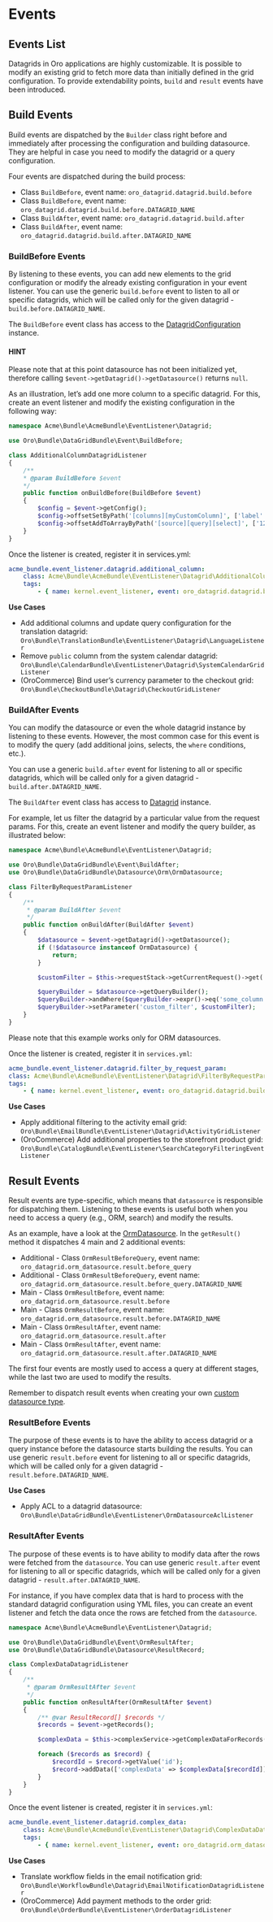 <a id="customize-datagrids-events"></a>

# Events

## Events List

Datagrids in Oro applications are highly customizable. It is possible to modify an existing grid to fetch more data than initially defined in the grid configuration.
To provide extendability points, `build` and `result` events have been introduced.

## Build Events

Build events are dispatched by the `Builder` class right before and immediately after processing the configuration and building datasource. They are helpful in case you need to modify the datagrid or a query configuration.

Four events are dispatched during the build process:

* Class `BuildBefore`, event name: `oro_datagrid.datagrid.build.before`
* Class `BuildBefore`, event name: `oro_datagrid.datagrid.build.before.DATAGRID_NAME`
* Class `BuildAfter`, event name: `oro_datagrid.datagrid.build.after`
* Class `BuildAfter`, event name: `oro_datagrid.datagrid.build.after.DATAGRID_NAME`

### BuildBefore Events

By listening to these events, you can add new elements to the grid configuration or modify the already existing configuration in your event listener.
You can use the generic `build.before` event to listen to all or specific datagrids, which will be called only for the given datagrid - `build.before.DATAGRID_NAME`.

The `BuildBefore` event class has access to the <a href="https://github.com/oroinc/platform/blob/5.0/src/Oro/Bundle/DataGridBundle/Datagrid/Common/DatagridConfiguration.php" target="_blank">DatagridConfiguration</a> instance.

#### HINT
Please note that at this point datasource has not been initialized yet, therefore calling `$event->getDatagrid()->getDatasource()` returns `null`.

As an illustration, let’s add one more column to a specific datagrid. For this, create an event listener and modify the existing configuration in the following way:

```php
namespace Acme\Bundle\AcmeBundle\EventListener\Datagrid;

use Oro\Bundle\DataGridBundle\Event\BuildBefore;

class AdditionalColumnDatagridListener
{
    /**
    * @param BuildBefore $event
    */
    public function onBuildBefore(BuildBefore $event)
    {
        $config = $event->getConfig();
        $config->offsetSetByPath('[columns][myCustomColumn]', ['label' => 'acme.my_custom_column.label']);
        $config->offsetAddToArrayByPath('[source][query][select]', ['123 as myCustomColumn']);
    }
}
```

Once the listener is created, register it in services.yml:

```yaml
acme_bundle.event_listener.datagrid.additional_column:
    class: Acme\Bundle\AcmeBundle\EventListener\Datagrid\AdditionalColumnDatagridListener
    tags:
        - { name: kernel.event_listener, event: oro_datagrid.datagrid.build.before.DATAGRID_NAME, method: onBuildBefore }
```

**Use Cases**

* Add additional columns and update query configuration for the translation datagrid: `Oro\Bundle\TranslationBundle\EventListener\Datagrid\LanguageListener`
* Remove `public` column from the system calendar datagrid: `Oro\Bundle\CalendarBundle\EventListener\Datagrid\SystemCalendarGridListener`
* (OroCommerce) Bind user’s currency parameter to the checkout grid: `Oro\Bundle\CheckoutBundle\Datagrid\CheckoutGridListener`

### BuildAfter Events

You can modify the datasource or even the whole datagrid instance by listening to these events. However, the most common case for
this event is to modify the query (add additional joins, selects, the `where` conditions, etc.).

You can use a generic `build.after` event for listening to all or specific datagrids, which will be called
only for a given datagrid - `build.after.DATAGRID_NAME`.

The `BuildAfter` event class has access to <a href="https://github.com/oroinc/platform/blob/5.0/src/Oro/Bundle/DataGridBundle/Datagrid/Datagrid.php" target="_blank">Datagrid</a> instance.

For example, let us filter the datagrid by a particular value from the request params. For this, create an event listener and modify the query builder, as illustrated below:

```php
namespace Acme\Bundle\AcmeBundle\EventListener\Datagrid;

use Oro\Bundle\DataGridBundle\Event\BuildAfter;
use Oro\Bundle\DataGridBundle\Datasource\Orm\OrmDatasource;

class FilterByRequestParamListener
{
    /**
     * @param BuildAfter $event
     */
    public function onBuildAfter(BuildAfter $event)
    {
        $datasource = $event->getDatagrid()->getDatasource();
        if (!$datasource instanceof OrmDatasource) {
            return;
        }

        $customFilter = $this->requestStack->getCurrentRequest()->get('custom_filter');

        $queryBuilder = $datasource->getQueryBuilder();
        $queryBuilder->andWhere($queryBuilder->expr()->eq('some_column', ':custom_filter'));
        $queryBuilder->setParameter('custom_filter', $customFilter);
    }
}
```

Please note that this example works only for ORM datasources.

Once the listener is created, register it in `services.yml`:

```yaml
acme_bundle.event_listener.datagrid.filter_by_request_param:
class: Acme\Bundle\AcmeBundle\EventListener\Datagrid\FilterByRequestParamListener
tags:
    - { name: kernel.event_listener, event: oro_datagrid.datagrid.build.after.DATAGRID_NAME, method: onBuildAfter }
```

**Use Cases**

* Apply additional filtering to the activity email grid: `Oro\Bundle\EmailBundle\EventListener\Datagrid\ActivityGridListener`
* (OroCommerce) Add additional properties to the storefront product grid: `Oro\Bundle\CatalogBundle\EventListener\SearchCategoryFilteringEventListener`

## Result Events

Result events are type-specific, which means that `datasource` is responsible for dispatching them.
Listening to these events is useful both when you need to access a query (e.g., ORM, search) and modify the results.

As an example, have a look at the <a href="https://github.com/oroinc/platform/blob/5.0/src/Oro/Bundle/DataGridBundle/Datasource/Orm/OrmDatasource.php" target="_blank">OrmDatasource</a>. In the `getResult()` method it dispatches 4 main and 2 additional events:

* Additional - Class `OrmResultBeforeQuery`, event name: `oro_datagrid.orm_datasource.result.before_query`
* Additional - Class `OrmResultBeforeQuery`, event name: `oro_datagrid.orm_datasource.result.before_query.DATAGRID_NAME`
* Main - Class `OrmResultBefore`, event name: `oro_datagrid.orm_datasource.result.before`
* Main - Class `OrmResultBefore`, event name: `oro_datagrid.orm_datasource.result.before.DATAGRID_NAME`
* Main - Class `OrmResultAfter`, event name: `oro_datagrid.orm_datasource.result.after`
* Main - Class `OrmResultAfter`, event name: `oro_datagrid.orm_datasource.result.after.DATAGRID_NAME`

The first four events are mostly used to access a query at different stages, while the last two are used to modify the results.

Remember to dispatch result events when creating your own [custom datasource type](datasources/index.md#customize-datagrids-datasource-custom-types).

### ResultBefore Events

The purpose of these events is to have the ability to access datagrid or a query instance before the datasource starts building the results.
You can use generic `result.before` event for listening to all or specific datagrids, which will be called only for a given datagrid - `result.before.DATAGRID_NAME`.

**Use Cases**

* Apply ACL to a datagrid datasource: `Oro\Bundle\DataGridBundle\EventListener\OrmDatasourceAclListener`

### ResultAfter Events

The purpose of these events is to have ability to modify data after the rows were fetched from the `datasource`.
You can use generic `result.after` event for listening to all or specific datagrids, which will be called
only for a given datagrid - `result.after.DATAGRID_NAME`.

For instance, if you have complex data that is hard to process with the standard datagrid configuration using YML files,
you can create an event listener and fetch the data once the rows are fetched from the `datasource`.

```php
namespace Acme\Bundle\AcmeBundle\EventListener\Datagrid;

use Oro\Bundle\DataGridBundle\Event\OrmResultAfter;
use Oro\Bundle\DataGridBundle\Datasource\ResultRecord;

class ComplexDataDatagridListener
{
    /**
     * @param OrmResultAfter $event
     */
    public function onResultAfter(OrmResultAfter $event)
    {
        /** @var ResultRecord[] $records */
        $records = $event->getRecords();

        $complexData = $this->complexService->getComplexDataForRecords($records);

        foreach ($records as $record) {
            $recordId = $record->getValue('id');
            $record->addData(['complexData' => $complexData[$recordId]]);
        }
    }
}
```

Once the event listener is created, register it in `services.yml`:

```yaml
acme_bundle.event_listener.datagrid.complex_data:
    class: Acme\Bundle\AcmeBundle\EventListener\Datagrid\ComplexDataDatagridListener
    tags:
        - { name: kernel.event_listener, event: oro_datagrid.orm_datasource.result.after.DATAGRID_NAME, method: onResultAfter }
```

**Use Cases**

* Translate workflow fields in the email notification grid: `Oro\Bundle\WorkflowBundle\Datagrid\EmailNotificationDatagridListener`
* (OroCommerce) Add payment methods to the order grid: `Oro\Bundle\OrderBundle\EventListener\OrderDatagridListener`

<!-- Frontend -->
